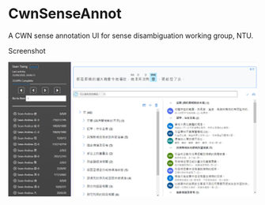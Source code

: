 # CwnSenseAnnot

A CWN sense annotation UI for sense disambiguation working group, NTU.

Screenshot

![screenshot](screenshot.png)
